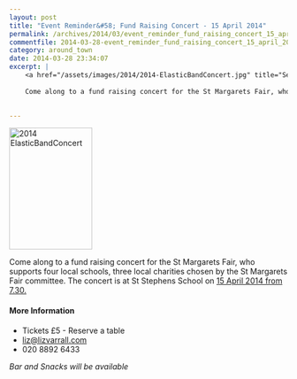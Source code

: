 ```yaml
---
layout: post
title: "Event Reminder&#58; Fund Raising Concert - 15 April 2014"
permalink: /archives/2014/03/event_reminder_fund_raising_concert_15_april_2014.html
commentfile: 2014-03-28-event_reminder_fund_raising_concert_15_april_2014
category: around_town
date: 2014-03-28 23:34:07
excerpt: |
    <a href="/assets/images/2014/2014-ElasticBandConcert.jpg" title="See larger version of - 2014 ElasticBandConcert"><img src="/assets/images/2014/2014-ElasticBandConcert_thumb.jpg" width="150" height="220" alt="2014 ElasticBandConcert" class=" right" /></a>
    
    Come along to a fund raising concert for the St Margarets Fair, who supports four local schools, three local charities chosen by the St Margarets Fair committee.  The concert is at St Stephens School on <a href="https://stmargarets.london/event/show/200705144414">15 April 2014 from 7.30.</a>
    

---
```


<a href="/assets/images/2014/2014-ElasticBandConcert.jpg" title="See larger version of - 2014 ElasticBandConcert"><img src="/assets/images/2014/2014-ElasticBandConcert_thumb.jpg" width="150" height="220" alt="2014 ElasticBandConcert" class=" right" /></a>

Come along to a fund raising concert for the St Margarets Fair, who supports four local schools, three local charities chosen by the St Margarets Fair committee. The concert is at St Stephens School on [15 April 2014 from 7.30.](/event/show/200705144414)

#### More Information

-   Tickets £5 - Reserve a table
-   <liz@lizvarrall.com>
-   020 8892 6433

*Bar and Snacks will be available*
